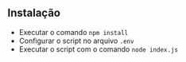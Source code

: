 Instalação
---------------------------------------
- Executar o comando ```npm install```
- Configurar o script no arquivo ```.env```
- Executar o script com o comando ```node index.js```